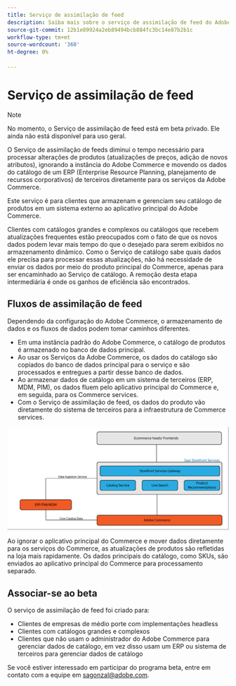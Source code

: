 ```yaml
---
title: Serviço de assimilação de feed
description: Saiba mais sobre o serviço de assimilação de feed do Adobe Commerce
source-git-commit: 12b1e89924a2eb89494bcb884fc3bc14e87b2b1c
workflow-type: tm+mt
source-wordcount: '360'
ht-degree: 0%

---
```



# Serviço de assimilação de feed

>[!NOTE]
>
>No momento, o Serviço de assimilação de feed está em beta privado. Ele ainda não está disponível para uso geral.

O Serviço de assimilação de feeds diminui o tempo necessário para processar alterações de produtos (atualizações de preços, adição de novos atributos), ignorando a instância do Adobe Commerce e movendo os dados do catálogo de um ERP (Enterprise Resource Planning, planejamento de recursos corporativos) de terceiros diretamente para os serviços da Adobe Commerce.

Este serviço é para clientes que armazenam e gerenciam seu catálogo de produtos em um sistema externo ao aplicativo principal do Adobe Commerce.

Clientes com catálogos grandes e complexos ou catálogos que recebem atualizações frequentes estão preocupados com o fato de que os novos dados podem levar mais tempo do que o desejado para serem exibidos no armazenamento dinâmico. Como o Serviço de catálogo sabe quais dados ele precisa para processar essas atualizações, não há necessidade de enviar os dados por meio do produto principal do Commerce, apenas para ser encaminhado ao Serviço de catálogo. A remoção desta etapa intermediária é onde os ganhos de eficiência são encontrados.

## Fluxos de assimilação de feed

Dependendo da configuração do Adobe Commerce, o armazenamento de dados e os fluxos de dados podem tomar caminhos diferentes.

* Em uma instância padrão do Adobe Commerce, o catálogo de produtos é armazenado no banco de dados principal.
* Ao usar os Serviços da Adobe Commerce, os dados do catálogo são copiados do banco de dados principal para o serviço e são processados e entregues a partir desse banco de dados.
* Ao armazenar dados de catálogo em um sistema de terceiros (ERP, MDM, PIM), os dados fluem pelo aplicativo principal do Commerce e, em seguida, para os Commerce services.
* Com o Serviço de assimilação de feed, os dados do produto vão diretamente do sistema de terceiros para a infraestrutura de Commerce services.

![Serviço de assimilação de feed](assets/feed-ingestion.png)

Ao ignorar o aplicativo principal do Commerce e mover dados diretamente para os serviços do Commerce, as atualizações de produtos são refletidas na loja mais rapidamente. Os dados principais do catálogo, como SKUs, são enviados ao aplicativo principal do Commerce para processamento separado.

## Associar-se ao beta

O serviço de assimilação de feed foi criado para:

* Clientes de empresas de médio porte com implementações headless
* Clientes com catálogos grandes e complexos
* Clientes que não usam o administrador do Adobe Commerce para gerenciar dados de catálogo, em vez disso usam um ERP ou sistema de terceiros para gerenciar dados de catálogo

Se você estiver interessado em participar do programa beta, entre em contato com a equipe em sagonzal@adobe.com.

